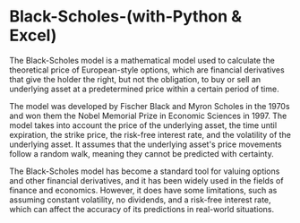 # Black-Scholes-(with-Python & Excel)

The Black-Scholes model is a mathematical model used to calculate the theoretical price of European-style options, which are financial derivatives that give the holder the right, but not the obligation, to buy or sell an underlying asset at a predetermined price within a certain period of time.

The model was developed by Fischer Black and Myron Scholes in the 1970s and won them the Nobel Memorial Prize in Economic Sciences in 1997. The model takes into account the price of the underlying asset, the time until expiration, the strike price, the risk-free interest rate, and the volatility of the underlying asset. It assumes that the underlying asset's price movements follow a random walk, meaning they cannot be predicted with certainty.

The Black-Scholes model has become a standard tool for valuing options and other financial derivatives, and it has been widely used in the fields of finance and economics. However, it does have some limitations, such as assuming constant volatility, no dividends, and a risk-free interest rate, which can affect the accuracy of its predictions in real-world situations.
